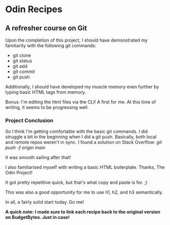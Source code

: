 
# Odin Recipes

## A refresher course on Git

Upon the completion of this project, I should have demonstrated my familiarity with the 
following git commands:

- git clone
- git status
- git add
- git commit
- git push

Additionally, I should have developed my muscle memory even further by typing basic HTML tags 
from memory. 

Bonus: I'm editing the html files via the CLI! A first for me. At this time of writing, it 
seems to be progressing well.

### Project Conclusion

So I think I'm getting comfortable with the basic git commands. I did struggle a bit in the 
beginning when I did a git push. Basically, both local and remote repos weren't in sync. I 
found a solution on Stack Overflow: *git push -f origin main*

It was smooth sailing after that!

I also familiarised myself with writing a basic HTML boilerplate. Thanks, The Odin Project! 

It got pretty repetitive quick, but that's what copy and paste is for. ;) 

This was also a good opportunity for me to use h1, h2, and h3 semantically. 

In all, a fairly solid start today. Go me!  

**A quick note: I made sure to link each recipe back to the original version on BudgetBytes. 
Just in case!**
